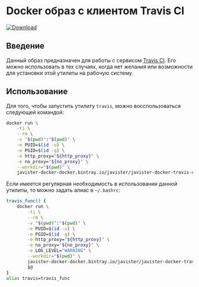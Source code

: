 # Docker образ с клиентом Travis CI

[ ![Download](https://api.bintray.com/packages/javister/docker/javister%3Ajavister-docker-travis-ci-cli/images/download.svg) ](https://bintray.com/javister/docker/javister%3Ajavister-docker-travis-ci-cli/_latestVersion)

## Введение

Данный образ предназначен для работы с сервисом [Travis CI](https://travis-ci.org/). Его можно использовать в 
тех случаях, когда нет желания или возможности для установки этой утилиты на рабочую систему. 

## Использование

Для того, чтобы запустить утилиту `travis`, можно восспользоваться
следующей командой:

```bash
docker run \
    -ti \
    --rm \
    -v "$(pwd)":"$(pwd)" \
    -e PUID=$(id -u) \
    -e PGID=$(id -g) \
    -e http_proxy="${http_proxy}" \
    -e no_proxy="${no_proxy}" \
    --workdir="$(pwd)" \
    javister-docker-docker.bintray.io/javister/javister-docker-travis-ci-cli:1.0 <command>
```
Если имеется регулярная необходимость в использовании данной утилиты, то можно задать алиас в
`~/.bashrc`:

```bash
travis_func() {
    docker run \
        -ti \
        --rm \
        -v "$(pwd)":"$(pwd)" \
        -e PUID=$(id -u) \
        -e PGID=$(id -g) \
        -e http_proxy="${http_proxy}" \
        -e no_proxy="${no_proxy}" \
        -e LOG_LEVEL="WARNING" \
        --workdir="$(pwd)" \
        javister-docker-docker.bintray.io/javister/javister-docker-travis-ci-cli:1.0 \
        $@
}
alias travis=travis_func
``` 
